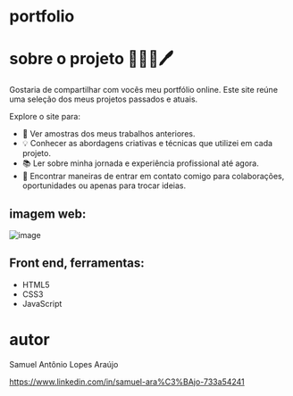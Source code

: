 # portfolio

# sobre o projeto 👨🏻‍💻🖊️

Gostaria de compartilhar com vocês meu portfólio online. Este site reúne uma seleção dos meus projetos passados e atuais.

Explore o site para:

* 🎨 Ver amostras dos meus trabalhos anteriores.
* 💡 Conhecer as abordagens criativas e técnicas que utilizei em cada projeto.
* 📚 Ler sobre minha jornada e experiência profissional até agora.
* 📧 Encontrar maneiras de entrar em contato comigo para colaborações, oportunidades ou apenas para trocar ideias.

## imagem web:
![image](https://github.com/lopppes/marvel/assets/109006648/0f460a47-32dc-456f-b9df-af85d65c3b77)

## Front end, ferramentas:
* HTML5
* CSS3
* JavaScript

# autor

Samuel Antônio Lopes Araújo

https://www.linkedin.com/in/samuel-ara%C3%BAjo-733a54241
